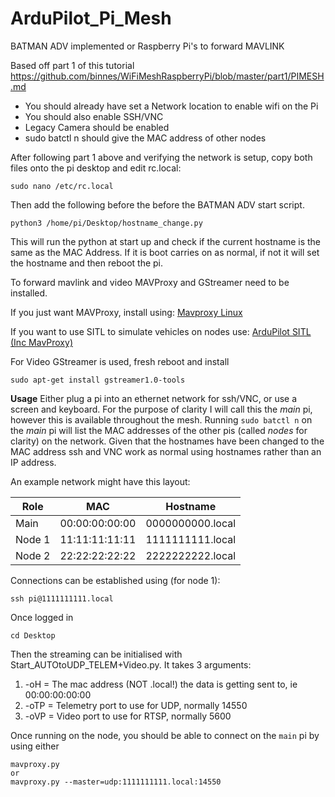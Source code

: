 # ArduPilot_Pi_Mesh
BATMAN ADV implemented or Raspberry Pi's to forward MAVLINK

Based off part 1 of this tutorial
https://github.com/binnes/WiFiMeshRaspberryPi/blob/master/part1/PIMESH.md

   
 - You should already have set a Network location to enable wifi on the
   Pi 
 - You should also enable SSH/VNC
 - Legacy Camera should be enabled
 - sudo batctl n should give the MAC address of other nodes

After following part 1 above and verifying the network is setup, copy both files onto the pi desktop and edit rc.local:

    sudo nano /etc/rc.local

Then add the following before the before the BATMAN ADV start script.

    python3 /home/pi/Desktop/hostname_change.py

This will run the python at start up and check if the current hostname is the same as the MAC Address. If it is boot carries on as normal, if not it will set the hostname and then reboot the pi.

To forward mavlink and video MAVProxy and GStreamer need to be installed. 

If you just want MAVProxy, install using:
[Mavproxy Linux](https://ardupilot.org/mavproxy/docs/getting_started/download_and_installation.html#:~:text=Windows%20installer%20above.-,Linux,-MAVProxy%20runs%20within)

If you want to use SITL to simulate vehicles on nodes use:
[ArduPilot SITL (Inc MavProxy)](https://ardupilot.org/dev/docs/building-setup-linux.html#building-setup-linux)

For Video GStreamer is used, fresh reboot and install

    sudo apt-get install gstreamer1.0-tools


**Usage**
Either plug a pi into an ethernet network for ssh/VNC, or use a screen and keyboard. For the purpose of clarity I will call this the *main* pi, however this is available throughout the mesh.
Running `sudo batctl n` on the *main* pi will list the MAC addresses of the other pis (called *nodes* for clarity) on the network. Given that the hostnames have been changed to the MAC address ssh and VNC work as normal using hostnames rather than an IP address. 

An example network might have this layout:

|  Role| MAC | Hostname|
|--|--|--
|  Main| 00:00:00:00:00 |0000000000.local
|Node 1|11:11:11:11:11 |1111111111.local
|Node 2| 22:22:22:22:22|2222222222.local

Connections can be established using (for node 1):

    ssh pi@1111111111.local

Once logged in

    cd Desktop

Then the streaming can be initialised with Start_AUTOtoUDP_TELEM+Video.py. It takes 3 arguments:

 1. -oH = The mac address (NOT .local!) the data is getting sent to, ie 00:00:00:00:00
 2. -oTP = Telemetry port to use for UDP, normally 14550
 3. -oVP = Video port to use for RTSP, normally 5600

Once running on the node, you should be able to connect on the `main` pi by using either

    mavproxy.py
    or
    mavproxy.py --master=udp:1111111111.local:14550

